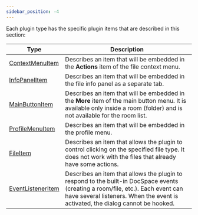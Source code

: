 ```yaml
---
sidebar_position: -4
---
```


Each plugin type has the specific plugin items that are described in this section:

| Type                                            | Description                                                                                                                                                                                                        |
| ----------------------------------------------- | ------------------------------------------------------------------------------------------------------------------------------------------------------------------------------------------------------------------ |
| [ContextMenuItem](ContextMenuItem.md)     | Describes an item that will be embedded in the **Actions** item of the file context menu.                                                                                                                          |
| [InfoPanelItem](InfoPanelItem.md)         | Describes an item that will be embedded in the file info panel as a separate tab.                                                                                                                                  |
| [MainButtonItem](MainButtonItem.md)       | Describes an item that will be embedded in the **More** item of the main button menu. It is available only inside a room (folder) and is not available for the room list.                                          |
| [ProfileMenuItem](ProfileMenuItem.md)     | Describes an item that will be embedded in the profile menu.                                                                                                                                                       |
| [FileItem](FileItem.md)                   | Describes an item that allows the plugin to control clicking on the specified file type. It does not work with the files that already have some actions.                                                           |
| [EventListenerItem](EventListenerItem.md) | Describes an item that allows the plugin to respond to the built-in DocSpace events (creating a room/file, etc.). Each event can have several listeners. When the event is activated, the dialog cannot be hooked. |
